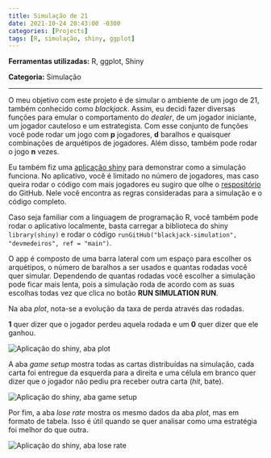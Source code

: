 ```yaml
---
title: Simulação de 21
date: 2021-10-24 20:43:00 -0300
categories: [Projects]
tags: [R, simulação, shiny, ggplot]
---
```


**Ferramentas utilizadas:** R, ggplot, Shiny

**Categoria:** Simulação

---

<!--more-->

O meu objetivo com este projeto é de simular o ambiente de um jogo de 21, também conhecido como _blackjack_. Assim, eu decidi fazer diversas funções para emular o comportamento do _dealer_, de um jogador iniciante, um jogador cauteloso e um estrategista. Com esse conjunto de funções você pode rodar um jogo com **p** jogadores, **d** baralhos e quaisquer combinações de arquétipos de jogadores. Além disso, também pode rodar o jogo **n** vezes.

Eu também fiz uma [aplicação shiny](https://jaqueline-medeiros.shinyapps.io/appa/) para demonstrar como a simulação funciona. No aplicativo, você é limitado no número de jogadores, mas caso queira rodar o código com mais jogadores eu sugiro que olhe o [respositório](https://github.com/devmedeiros/blackjack-simulation) do GitHub. Nele você encontra as regras consideradas para a simulação e o código completo.

Caso seja familiar com a linguagem de programação R, você  também pode rodar o aplicativo localmente, basta carregar a biblioteca do shiny `library(shiny)` e rodar o código `runGitHub("blackjack-simulation", "devmedeiros", ref = "main")`.

O app é composto de uma barra lateral com um espaço para escolher os arquétipos, o número de baralhos a ser usados e quantas rodadas você quer simular. Dependendo de quantas rodadas você escolher a simulação pode ficar mais lenta, pois a simulação roda de acordo com as suas escolhas todas vez que clica no botão **RUN SIMULATION RUN**.

Na aba _plot_, nota-se a evolução da taxa de perda através das rodadas.

**1** quer dizer que o jogador perdeu aquela rodada e um **0** quer dizer que ele ganhou.

![Aplicação do shiny, aba plot](https://ik.imagekit.io/devmedeiros/plot_cm7Dhm0u6a.png?updatedAt=1635119435941)

A aba _game setup_ mostra todas as cartas distribuídas na simulação, cada carta foi entregue da esquerda para a direita e uma célula em branco quer dizer que o jogador não pediu pra receber outra carta (_hit_, bate).

![Aplicação do shiny, aba game setup](https://ik.imagekit.io/devmedeiros/game-setup_-FspHIe5w.png?updatedAt=1635119436114)

Por fim, a aba _lose rate_ mostra os mesmo dados da aba _plot_, mas em formato de tabela. Isso é útil quando se quer analisar como uma estratégia foi melhor do que outra.

![Aplicação do shiny, aba lose rate](https://ik.imagekit.io/devmedeiros/lose_rate_jPTu-cXHuN.png?updatedAt=1635119436123)
